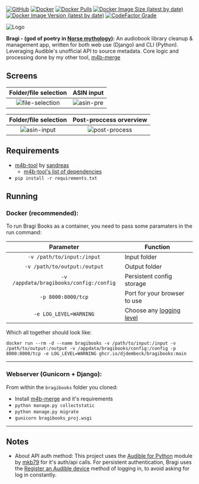 [![GitHub](https://img.shields.io/github/license/djdembeck/bragibooks)](https://github.com/djdembeck/bragibooks/blob/develop/LICENSE)
[![Docker](https://github.com/djdembeck/bragibooks/actions/workflows/docker-publish.yml/badge.svg)](https://github.com/djdembeck/bragibooks/actions/workflows/docker-publish.yml)
[![Docker Pulls](https://img.shields.io/docker/pulls/djdembeck/bragibooks)](https://hub.docker.com/r/djdembeck/bragibooks)
[![Docker Image Size (latest by date)](https://img.shields.io/docker/image-size/djdembeck/bragibooks)](https://hub.docker.com/r/djdembeck/bragibooks)
[![Docker Image Version (latest by date)](https://img.shields.io/docker/v/djdembeck/bragibooks)](https://hub.docker.com/r/djdembeck/bragibooks)
[![CodeFactor Grade](https://img.shields.io/codefactor/grade/github/djdembeck/bragibooks)](https://www.codefactor.io/repository/github/djdembeck/bragibooks)

![Logo](../assets/logos/logo-horizontal.png?raw=true)

**Bragi - (god of poetry in [Norse mythology](https://en.wikipedia.org/wiki/Bragi)):**
An audiobook library cleanup & management app, written for both web use (Django) and CLI (Python). Leveraging Audible's unofficial API to source metadata. Core logic and processing done by my other tool, [m4b-merge](https://github.com/djdembeck/m4b-merge)

## Screens

Folder/file selection             |  ASIN input
:-------------------------:|:-------------------------:
![file-selection](../assets/screens/file-selection.png)  |  ![asin-pre](../assets/screens/asin-pre.png)

Folder/file selection             |  Post-proccess orverview
:-------------------------:|:-------------------------:
![asin-input](../assets/screens/asin-input.png)  |  ![post-process](../assets/screens/post-process.png)

## Requirements
- [m4b-tool](https://github.com/sandreas/m4b-tool) by [sandreas](https://github.com/sandreas)
    - [m4b-tool's list of dependencies](https://github.com/sandreas/m4b-tool#ubuntu)
- `pip install -r requirements.txt`

## Running

### Docker (recommended):
To run Bragi Books as a container, you need to pass some paramaters in the run command:

| Parameter | Function |
| :----: | --- |
| `-v /path/to/input:/input` | Input folder |
| `-v /path/to/output:/output` | Output folder |
| `-v /appdata/bragibooks/config:/config` | Persistent config storage |
| `-p 8000:8000/tcp` | Port for your browser to use |
| `-e LOG_LEVEL=WARNING` | Choose any [logging level](https://www.loggly.com/ultimate-guide/python-logging-basics/) |

    
Which all together should look like: 

	docker run --rm -d --name bragibooks -v /path/to/input:/input -v /path/to/output:/output -v /appdata/bragibooks/config:/config -p 8000:8000/tcp -e LOG_LEVEL=WARNING ghcr.io/djdembeck/bragibooks:main
	
---

### Webserver (Gunicorn + Django):
From within the `bragibooks` folder you cloned:
  - Install [m4b-merge](https://github.com/djdembeck/m4b-merge) and it's requirements
  - `python manage.py collectstatic`
  - `python manage.py migrate`
  - `gunicorn bragibooks_proj.wsgi`

---

## Notes
- About API auth method: This project uses the [Audible for Python](https://github.com/mkb79/Audible) module by [mkb79](https://github.com/mkb79) for it's auth/api calls. For persistent authentication, Bragi uses the [Register an Audible device](https://audible.readthedocs.io/en/latest/auth/register.html) method of logging in, to avoid asking for log in constantly.
